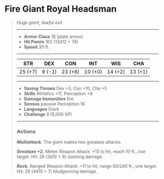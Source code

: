 # Fire Giant Royal Headsman
>*Huge giant, lawful evil*
>___
>- **Armor Class** 18 (plate armor)
>- **Hit Points** 162 (13d12 + 78)
>- **Speed** 30 ft.
>___
>|STR|DEX|CON|INT|WIS|CHA|
>|:---:|:---:|:---:|:---:|:---:|:---:|
>|25 (+7)|9 (-1)|23 (+6)|10 (+0)|14 (+2)|13 (+1)|
>___
>- **Saving Throws** Dex +3, Con +10, Cha +5
>- **Skills** Athletics +11, Perception +6
>- **Damage Immunities** fire
>- **Senses** passive Perception 16
>- **Languages** Giant
>- **Challenge** 9 (5,000 XP)
>___
>### Actions
>***Multiattack.*** The giant makes two greataxe attacks.  
>
>***Greataxe +2.*** Melee Weapon Attack: +13 to hit, reach 10 ft., one target. Hit: 28 (3d12 + 9) slashing damage.  
>
>***Rock.*** Ranged Weapon Attack: +11 to hit, range 60/240 ft., one target. Hit: 29 (4d10 + 7) bludgeoning damage.